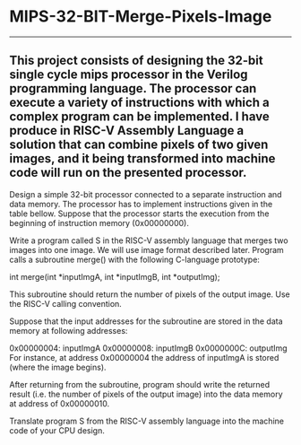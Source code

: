 # MIPS-32-BIT-Merge-Pixels-Image

---------------------------------------------------------------------------------------------------------------------
This project consists of designing the 32-bit single cycle mips processor in the Verilog programming language. 
The processor can execute a variety of instructions with which a complex program can be implemented. 
I have produce in RISC-V Assembly Language a solution that can combine pixels of two given images, 
and it being transformed into machine code will run on the presented processor.
---------------------------------------------------------------------------------------------------------------------

Design a simple 32-bit processor connected to a separate instruction and data memory. 
The processor has to implement instructions given in the table bellow. 
Suppose that the processor starts the execution from the beginning of instruction memory (0x00000000).

Write a program called S in the RISC-V assembly language that merges two images into one image. We will use image format described later. 
Program calls a subroutine merge() with the following C-language prototype:

int merge(int *inputImgA, int *inputImgB, int *outputImg);

This subroutine should return the number of pixels of the output image. Use the RISC-V calling convention.

Suppose that the input addresses for the subroutine are stored in the data memory at following addresses:

0x00000004: inputImgA
0x00000008: inputImgB
0x0000000C: outputImg
For instance, at address 0x00000004 the address of inputImgA is stored (where the image begins).

After returning from the subroutine, program should write the returned result (i.e. the number of pixels of the output image) into the data memory at address of 0x00000010.

Translate program S from the RISC-V assembly language into the machine code of your CPU design.

